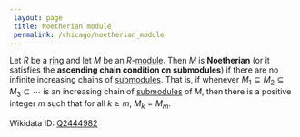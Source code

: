 ```yaml
---
 layout: page
 title: Noetherian module
 permalink: /chicago/noetherian_module
---
```

Let $R$ be a [ring](https://mathgloss.github.io/MathGloss/chicago/ring) and let $M$ be an $R$-[module](https://mathgloss.github.io/MathGloss/chicago/module_over_a_ring). Then $M$ is **Noetherian** (or it satisfies the **ascending chain condition on submodules**) if there are no infinite increasing chains of [submodules](https://mathgloss.github.io/MathGloss/chicago/submodule). That is, if whenever $M_1\subseteq M_2\subseteq M_3\subseteq \cdots$ is an increasing chain of [submodules](https://mathgloss.github.io/MathGloss/chicago/##########submodules) of $M$, then there is a positive integer $m$ such that for all $k\geq m$, $M_k=M_m$. 

Wikidata ID: [Q2444982](https://www.wikidata.org/wiki/Q2444982)